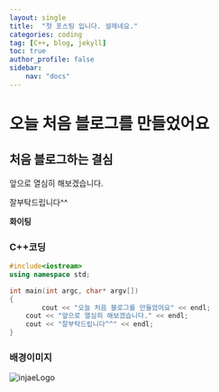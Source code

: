 ```yaml
---
layout: single
title:  "첫 포스팅 입니다. 설레네요."
categories: coding
tag: [C++, blog, jekyll]
toc: true
author_profile: false
sidebar:
    nav: "docs"
---
```


# 오늘 처음 블로그를 만들었어요

## 처음 블로그하는 결심

앞으로 열심히 해보겠습니다.

잘부탁드립니다^^

**화이팅**

### C++코딩

```c++
#include<iostream>
using namespace std;

int main(int argc, char* argv[])
{
        cout << "오늘 처음 블로그를 만들었어요" << endl;
	cout << "앞으로 열심히 해보겠습니다." << endl;
	cout << "잘부탁드립니다^^" << endl;
}
```

### 배경이미지

![injaeLogo](../../images/2021-11-13-first/injaeLogo.jpg)
